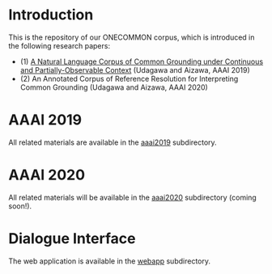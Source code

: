 # Introduction

This is the repository of our ONECOMMON corpus, which is introduced in the following research papers:

* (1) [A Natural Language Corpus of Common Grounding under Continuous and Partially-Observable Context](https://aaai.org/ojs/index.php/AAAI/article/view/4694) (Udagawa and Aizawa, AAAI 2019)
* (2) An Annotated Corpus of Reference Resolution for Interpreting Common Grounding (Udagawa and Aizawa, AAAI 2020)

# AAAI 2019

All related materials are available in the [aaai2019](https://github.com/Alab-NII/onecommon/tree/master/aaai2019) subdirectory.

# AAAI 2020

All related materials will be available in the [aaai2020](https://github.com/Alab-NII/onecommon/tree/master/aaai2020) subdirectory (coming soon!).

# Dialogue Interface

The web application is available in the [webapp](https://github.com/Alab-NII/onecommon/tree/master/webapp) subdirectory.
